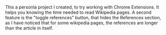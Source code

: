 This a personla project I created, to try working with Chrome Extensions.
It helps you knowing the time needed to read Wikipedia pages.
A second feature is the "toggle references" button, that hides the References section, as I have noticed that for some wikipedia pages, the references are longer than the article in itself.
